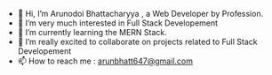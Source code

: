 - 👋 Hi, I’m Arunodoi Bhattacharyya , a Web Developer by Profession.
- 👀 I’m very much interested in Full Stack Developement
- 🌱 I’m currently learning the MERN Stack.
- 💞️ I’m really excited to collaborate on projects related to Full Stack Developement
- 📫 How to reach me : arunbhatt647@gmail.com

<!---
Arunodoi/Arunodoi is a ✨ special ✨ repository because its `README.md` (this file) appears on your GitHub profile.
You can click the Preview link to take a look at your changes.
--->
